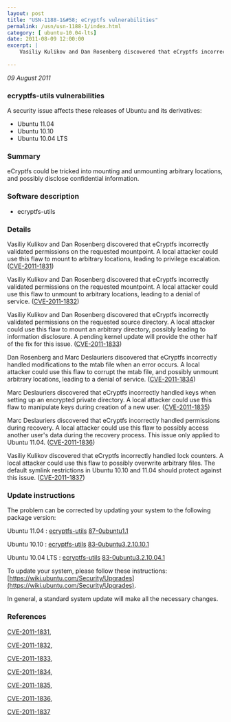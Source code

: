 ```yaml
---
layout: post
title: "USN-1188-1&#58; eCryptfs vulnerabilities"
permalink: /usn/usn-1188-1/index.html
category: [ ubuntu-10.04-lts]
date: 2011-08-09 12:00:00
excerpt: |
    Vasiliy Kulikov and Dan Rosenberg discovered that eCryptfs incorrectly validated permissions on the requested mountpoint. A local attacker could use this flaw to mount to arbitrary locations, leading to privilege escalation. ([CVE-2011-1831](http://people.ubuntu.com/~ubuntu-security/cve/CVE-2011-1831))
    
--- 
```

 
 

*09 August 2011*

### ecryptfs-utils vulnerabilities

A security issue affects these releases of Ubuntu and its derivatives:

* Ubuntu 11.04
* Ubuntu 10.10
* Ubuntu 10.04 LTS

### Summary

eCryptfs could be tricked into mounting and unmounting arbitrary locations, and possibly disclose confidential information.

### Software description

* ecryptfs-utils 

### Details

Vasiliy Kulikov and Dan Rosenberg discovered that eCryptfs incorrectly validated permissions on the requested mountpoint. A local attacker could use this flaw to mount to arbitrary locations, leading to privilege escalation. ([CVE-2011-1831](http://people.ubuntu.com/~ubuntu-security/cve/CVE-2011-1831))

Vasiliy Kulikov and Dan Rosenberg discovered that eCryptfs incorrectly validated permissions on the requested mountpoint. A local attacker could use this flaw to unmount to arbitrary locations, leading to a denial of service. ([CVE-2011-1832](http://people.ubuntu.com/~ubuntu-security/cve/CVE-2011-1832))

Vasiliy Kulikov and Dan Rosenberg discovered that eCryptfs incorrectly validated permissions on the requested source directory. A local attacker could use this flaw to mount an arbitrary directory, possibly leading to information disclosure. A pending kernel update will provide the other half of the fix for this issue. ([CVE-2011-1833](http://people.ubuntu.com/~ubuntu-security/cve/CVE-2011-1833))

Dan Rosenberg and Marc Deslauriers discovered that eCryptfs incorrectly handled modifications to the mtab file when an error occurs. A local attacker could use this flaw to corrupt the mtab file, and possibly unmount arbitrary locations, leading to a denial of service. ([CVE-2011-1834](http://people.ubuntu.com/~ubuntu-security/cve/CVE-2011-1834))

Marc Deslauriers discovered that eCryptfs incorrectly handled keys when setting up an encrypted private directory. A local attacker could use this flaw to manipulate keys during creation of a new user. ([CVE-2011-1835](http://people.ubuntu.com/~ubuntu-security/cve/CVE-2011-1835))

Marc Deslauriers discovered that eCryptfs incorrectly handled permissions during recovery. A local attacker could use this flaw to possibly access another user&#39;s data during the recovery process. This issue only applied to Ubuntu 11.04. ([CVE-2011-1836](http://people.ubuntu.com/~ubuntu-security/cve/CVE-2011-1836))

Vasiliy Kulikov discovered that eCryptfs incorrectly handled lock counters. A local attacker could use this flaw to possibly overwrite arbitrary files. The default symlink restrictions in Ubuntu 10.10 and 11.04 should protect against this issue. ([CVE-2011-1837](http://people.ubuntu.com/~ubuntu-security/cve/CVE-2011-1837)) 

### Update instructions

The problem can be corrected by updating your system to the following package version:

Ubuntu 11.04
 : [ecryptfs-utils](https://launchpad.net/ubuntu/+source/ecryptfs-utils) <span> [87-0ubuntu1.1](https://launchpad.net/ubuntu/+source/ecryptfs-utils/87-0ubuntu1.1) </span> 

Ubuntu 10.10
 : [ecryptfs-utils](https://launchpad.net/ubuntu/+source/ecryptfs-utils) <span> [83-0ubuntu3.2.10.10.1](https://launchpad.net/ubuntu/+source/ecryptfs-utils/83-0ubuntu3.2.10.10.1) </span> 

Ubuntu 10.04 LTS
 : [ecryptfs-utils](https://launchpad.net/ubuntu/+source/ecryptfs-utils) <span> [83-0ubuntu3.2.10.04.1](https://launchpad.net/ubuntu/+source/ecryptfs-utils/83-0ubuntu3.2.10.04.1) </span> 

To update your system, please follow these instructions: [https://wiki.ubuntu.com/Security/Upgrades](https://wiki.ubuntu.com/Security/Upgrades).

In general, a standard system update will make all the necessary changes. 

### References

 
 [CVE-2011-1831](http://people.ubuntu.com/~ubuntu-security/cve/CVE-2011-1831), 

 [CVE-2011-1832](http://people.ubuntu.com/~ubuntu-security/cve/CVE-2011-1832), 

 [CVE-2011-1833](http://people.ubuntu.com/~ubuntu-security/cve/CVE-2011-1833), 

 [CVE-2011-1834](http://people.ubuntu.com/~ubuntu-security/cve/CVE-2011-1834), 

 [CVE-2011-1835](http://people.ubuntu.com/~ubuntu-security/cve/CVE-2011-1835), 

 [CVE-2011-1836](http://people.ubuntu.com/~ubuntu-security/cve/CVE-2011-1836), 

 [CVE-2011-1837](http://people.ubuntu.com/~ubuntu-security/cve/CVE-2011-1837)
 

